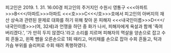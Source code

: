 피고인은 2019. 1. 31. 16:00경 피고인의 주거지인 수원시 영통구 <<<아파트>>>B<<</아파트>>>아파트 <<<호>>>C<<</호>>>호에서 피고인의 아버지의 재산 상속과 관련된 문제로 대화를 하기 위해 찾아 온 피해자 <<<내국인이름>>>D<<</내국인이름>>>(여, 32세)과 언쟁을 하던 중 화가 나서, 피해자에게 욕설과 함께 '죽여 버리겠다.', '가 만히 두지 않겠다.'라고 소리를 지르며 피해자의 멱살을 양손으로 잡고 수회 흔들고, 왼쪽 뺨을 오른손으로 1회 때리고, 머리채를 손으로 잡아 수회 흔들고, 턱과 가슴 부위를 슬리퍼로 수회 때려 폭행하였다.
